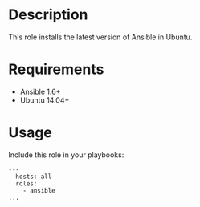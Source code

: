 # Description
This role installs the latest version of Ansible in Ubuntu.

# Requirements

* Ansible 1.6+
* Ubuntu 14.04+

# Usage
Include this role in your playbooks:
```
---
- hosts: all
  roles:
    - ansible
...
```
